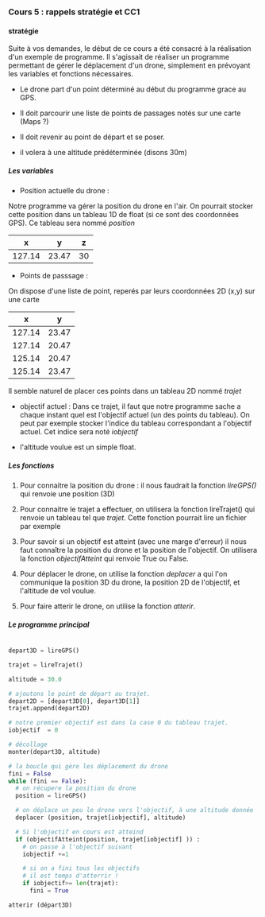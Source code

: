 ### Cours 5 : rappels stratégie et CC1

#### stratégie

Suite à vos demandes, le début de ce cours a été consacré à la
réalisation d'un exemple de programme.
Il s'agissait de réaliser un programme permettant de gérer le déplacement
d'un drone, simplement en prévoyant les variables et fonctions nécessaires.

- Le drone part d'un point déterminé au début du programme grace au GPS.

- Il doit parcourir une liste de points de passages notés sur une carte (Maps ?)

- Il doit revenir au point de départ et se poser.

- il volera à une altitude prédéterminée (disons 30m)

##### Les variables

- Position actuelle du drone :

Notre programme va gérer la position du drone en l'air.
On pourrait stocker cette position dans un tableau 1D de float
(si ce sont des coordonnées GPS). Ce tableau sera nommé *position*

|x|y|z|
|-|-|-|
|127.14|23.47|30|

- Points de passsage :

On dispose d'une liste de point, reperés par leurs coordonnées 2D (x,y) sur une carte

|x|y|
|-|-|
|127.14|23.47|
|127.14|20.47|
|125.14|20.47|
|125.14|23.47|

Il semble naturel de placer ces points dans un tableau 2D nommé *trajet*

- objectif actuel :
Dans ce trajet, il faut que notre programme sache a chaque instant quel est l'objectif actuel (un des points du tableau).
On peut par exemple stocker l'indice du tableau correspondant a l'objectif actuel.
Cet indice sera noté *iobjectif*

- l'altitude voulue est un simple float.

##### Les fonctions

1. Pour connaitre la position du drone :
il nous faudrait la fonction *lireGPS()* qui renvoie une position (3D)

2. Pour connaitre le trajet a effectuer, on utilisera la fonction lireTrajet() qui renvoie un tableau tel que *trajet*. Cette fonction pourrait lire un fichier par exemple

3. Pour savoir si un objectif est atteint (avec une marge d'erreur) il nous faut connaître la position du drone et la position de l'objectif. On utilisera la fonction *objectifAtteint* qui renvoie True ou False.

3. Pour déplacer le drone, on utilise la fonction *deplacer* a qui l'on communique la position 3D du drone, la position 2D de l'objectif, et l'altitude de vol voulue.

4. Pour faire atterir le drone, on utilise la fonction *atterir*.

##### Le programme principal

```python

depart3D = lireGPS()

trajet = lireTrajet()

altitude = 30.0

# ajoutons le point de départ au trajet.
depart2D = [depart3D[0], depart3D[1]]
trajet.append(depart2D)

# notre premier objectif est dans la case 0 du tableau trajet.
iobjectif  = 0

# décollage
monter(depart3D, altitude)

# la boucle qui gère les déplacement du drone
fini = False
while (fini == False):
  # on récupere la position du drone
  position = lireGPS()

  # on déplace un peu le drone vers l'objectif, à une altitude donnée
  deplacer (position, trajet[iobjectif], altitude)

  # Si l'objectif en cours est atteind
  if (objectifAtteint(position, trajet[iobjectif] )) :
    # on passe à l'objectif suivant
    iobjectif +=1

    # si on a fini tous les objectifs
    # il est temps d'atterrir !
    if iobjectif>= len(trajet):
      fini = True

atterir (départ3D)

```
